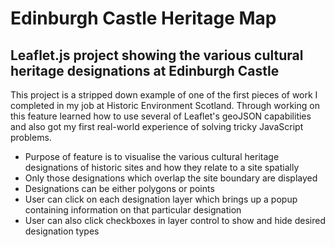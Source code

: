 # Edinburgh Castle Heritage Map

## Leaflet.js project showing the various cultural heritage designations at Edinburgh Castle

This project is a stripped down example of one of the first pieces of work I completed in my job at Historic Environment Scotland. Through working on this feature learned how to use several of Leaflet's geoJSON capabilities and also got my first real-world experience of solving tricky JavaScript problems.

* Purpose of feature is to visualise the various cultural heritage designations of historic sites and how they relate to a site spatially
* Only those designations which overlap the site boundary are displayed
* Designations can be either polygons or points
* User can click on each designation layer which brings up a popup containing information on that particular designation
* User can also click checkboxes in layer control to show and hide desired designation types